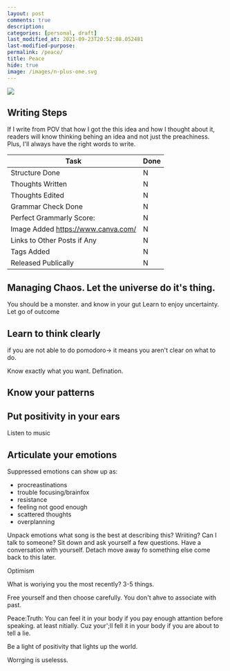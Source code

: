 ```yaml
---
layout: post
comments: true
description:
categories: [personal, draft]
last_modified_at: 2021-09-23T20:52:08.052481
last-modified-purpose:
permalink: /peace/
title: Peace
hide: true
image: /images/n-plus-one.svg
---
```

![](/images/switch-jobs.jpg)

## Writing Steps

If I write from POV that how I got the this idea and how I thought about it, readers will know thinking behing an idea and not just the preachiness. Plus, I'll always have the right words to write.

| Task                        | Done |
|-----------------------------|------|
| Structure Done              | N    |
| Thoughts Written            | N    |
| Thoughts Edited             | N    |
| Grammar Check Done          | N    |
| Perfect Grammarly Score:    | N    |
| Image Added  https://www.canva.com/                | N    |
| Links to Other Posts if Any | N    |
| Tags Added                  | N    |
| Released Publically         | N    |


## Managing Chaos. Let the universe do it's thing.

You should be a monster. and know in your gut
Learn to enjoy uncertainty.
Let go of outcome


## Learn to think clearly

if you are not able to do pomodoro-> it means you aren't clear on what to do. 

Know exactly what you want. Defination.

## Know your patterns

## Put positivity in your ears

Listen to music

## Articulate your emotions

Suppressed emotions can show up as:
- procreastinations
- trouble focusing/brainfox
- resistance
- feeling not good enough
- scattered thoughts
- overplanning


Unpack emotions
what song is the best at describing this?
Wriiting?
Can I talk to someone?
Sit down and ask yourself a few questions.
Have a conversation with yourself.
Detach move away fo something else come back to this later.

Optimism



What is woriying you the most recently? 3-5 things.


Free yourself and then choose carefully. You don't ahve to associate with past.


Peace:Truth: You can feel it in your body if you pay enough attantion before speaking. at least nitially. Cuz your';ll fell it in your body if you are about to tell a lie.


Be a light of positivity that lights up the world.

Worrging is uselesss.


